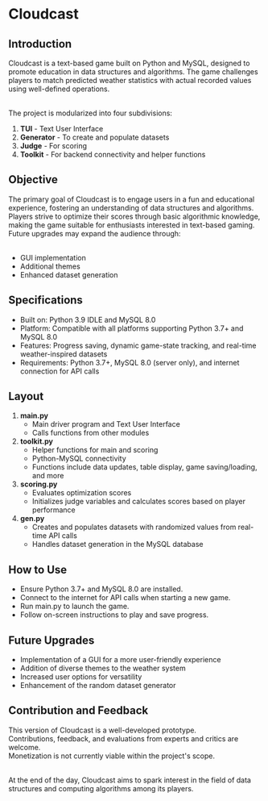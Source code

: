 <h1>Cloudcast</h1>
<h2>Introduction</h2>
Cloudcast is a text-based game built on Python and MySQL, designed to promote education in data structures and algorithms. 
The game challenges players to match predicted weather statistics with actual recorded values using well-defined operations.</br></br>

The project is modularized into four subdivisions: 
<ol>
  <li><b>TUI</b> - Text User Interface</li>
  <li><b>Generator</b> - To create and populate datasets</li> 
  <li><b>Judge</b> - For scoring</li>
  <li><b>Toolkit</b> - For backend connectivity and helper functions</li>
</ol>

<h2>Objective</h2>
The primary goal of Cloudcast is to engage users in a fun and educational experience, fostering an understanding of data structures and algorithms. </br>
Players strive to optimize their scores through basic algorithmic knowledge, making the game suitable for enthusiasts interested in text-based gaming. </br>
Future upgrades may expand the audience through:<ul></br>
 <li>GUI implementation</li>
 <li>Additional themes</li>
 <li>Enhanced dataset generation</li></ul>

<h2>Specifications</h2>
<ul>
  <li>Built on: Python 3.9 IDLE and MySQL 8.0</li>
  <li>Platform: Compatible with all platforms supporting Python 3.7+ and MySQL 8.0</li>
  <li>Features: Progress saving, dynamic game-state tracking, and real-time weather-inspired datasets</li>
  <li>Requirements: Python 3.7+, MySQL 8.0 (server only), and internet connection for API calls</li>
</ul>

<h2>Layout</h2>
<ol>
<li><b>main.py</b>
  <ul>
  <li>Main driver program and Text User Interface</li>
  <li>Calls functions from other modules</li>
  </ul>
</li>
<li><b>toolkit.py</b>
  <ul>
<li>Helper functions for main and scoring</li>
<li>Python-MySQL connectivity</li>
<li>Functions include data updates, table display, game saving/loading, and more</li>
  </ul>
</li>
<li><b>scoring.py</b>
  <ul>
<li>Evaluates optimization scores</li>
<li>Initializes judge variables and calculates scores based on player performance</li> 
  </ul>
</li>
<li><b>gen.py</b>
  <ul>
<li>Creates and populates datasets with randomized values from real-time API calls</li>
<li>Handles dataset generation in the MySQL database</li>
  </ul>
</li>
</ol>

<H2>How to Use</H2>
<ul>
  <li>Ensure Python 3.7+ and MySQL 8.0 are installed.</li>
  <li>Connect to the internet for API calls when starting a new game.</li>
  <li>Run main.py to launch the game.</li>
  <li>Follow on-screen instructions to play and save progress.</li>
</ul>

<h2>Future Upgrades</h2>
<ul>
  <li>Implementation of a GUI for a more user-friendly experience</li>
  <li>Addition of diverse themes to the weather system</li>
  <li>Increased user options for versatility</li>
  <li>Enhancement of the random dataset generator</li>
</ul>

<h2>Contribution and Feedback</h2>
This version of Cloudcast is a well-developed prototype. </br>
Contributions, feedback, and evaluations from experts and critics are welcome.</br>
Monetization is not currently viable within the project's scope.
</br></br>

At the end of the day, Cloudcast aims to spark interest in the field of data structures and computing algorithms among its players.
